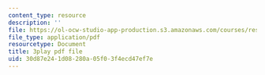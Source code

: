 ```yaml
---
content_type: resource
description: ''
file: https://ol-ocw-studio-app-production.s3.amazonaws.com/courses/res-18-008-calculus-revisited-complex-variables-differential-equations-and-linear-algebra-fall-2011/30d87e241d08280a05f03f4ecd47ef7e_s1DFa1dCss0.pdf
file_type: application/pdf
resourcetype: Document
title: 3play pdf file
uid: 30d87e24-1d08-280a-05f0-3f4ecd47ef7e
---
```

